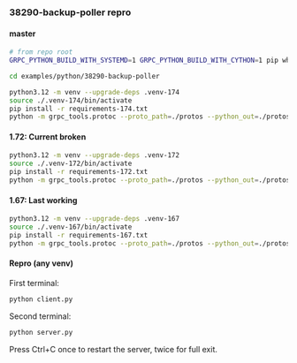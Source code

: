 ### 38290-backup-poller repro

#### master

```sh
# from repo root
GRPC_PYTHON_BUILD_WITH_SYSTEMD=1 GRPC_PYTHON_BUILD_WITH_CYTHON=1 pip wheel . -w dist

cd examples/python/38290-backup-poller

python3.12 -m venv --upgrade-deps .venv-174
source ./.venv-174/bin/activate
pip install -r requirements-174.txt
python -m grpc_tools.protoc --proto_path=./protos --python_out=./protos/v6 --pyi_out=./protos/v6 --grpc_python_out=./protos/v6 ./protos/server.proto
```

#### 1.72: Current broken

```sh
python3.12 -m venv --upgrade-deps .venv-172
source ./.venv-172/bin/activate
pip install -r requirements-172.txt
python -m grpc_tools.protoc --proto_path=./protos --python_out=./protos/v6 --pyi_out=./protos/v6 --grpc_python_out=./protos/v6 ./protos/server.proto
```

#### 1.67: Last working

```sh
python3.12 -m venv --upgrade-deps .venv-167
source ./.venv-167/bin/activate
pip install -r requirements-167.txt
python -m grpc_tools.protoc --proto_path=./protos --python_out=./protos/v5 --pyi_out=./protos/v5 --grpc_python_out=./protos/v5 ./protos/server.proto
```

#### Repro (any venv)

First terminal:

```sh
python client.py
```

Second terminal:

```sh
python server.py
```

Press Ctrl+C once to restart the server, twice for full exit.

